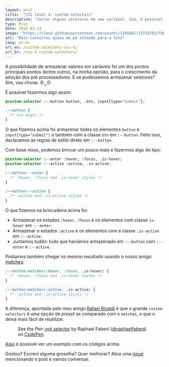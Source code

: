 ```yaml
---
layout: post
title:  "CSS level 4: custom selectors"
description: "Juntar alguns seletores em uma variável. Sim, é possível."
type: Post
date: 2016-03-14
image: "https://cloud.githubusercontent.com/assets/1345662/13733793/fd6e4256-e975-11e5-8498-ff80c382917d.jpg"
alt: "Dois cachorros quase em pé olhando para a foto"
lang: pt-br
url_en: /custom-selectors-css-4/
url_br: /css-4-custom-selectors/
---
```


A possibilidade de armazenar valores em variáveis foi um dos pontos principais pontos dentre outros, na minha opinião, para o crescimento da adoção dos pré processadores. E se pudéssemos armazenar seletores? Sim, vou chorar. ʘ‿ʘ

É possível fazermos algo assim:

```css
@custom-selector :--button button, .btn, input[type="submit"];

:--button {
  /* css magic */ 
}
```

O que fizemos acima foi armazenar todos os elementos `button` e `input[type="submit"]` e também com a classe `btn` em `:--button`. Feito isso, declaramos as regras de estilo direto em `:--button`.

Com base nisso, podemos brincar um pouco mais e fazermos algo do tipo:

```css
@custom-selector :--enter :hover, :focus, .is-hover;
@custom-selector :--active :active, .is-active;

:--button:--enter {
  /* :hover, :focus and .is-hover styles */
}

:--button:--active {
  /* :active and .is-active styles */
}
```

O que fizemos na brincadeira acima foi:

* Armazenar os estados `:hover`, `:focus` e os elementos com classe `is-hover` em `:--enter`.
* Armazenar o estados `:active` e os elementos com a classe `.is-active` em `:--active`.
* Juntamos *tudão*: tudo que haviámos armazenado em `:--button` com `:--enter` e `:--active`.

Podíamos também chegar no mesmo resultado usando o nosso amigo [matches](/css-4-seletor-matches/):

```css
:--button:matches(:hover, :focus, .is-hover) {
  /* :hover, :focus and .is-hover styles */
}

:--button:matches(:active, .is-active) {
  /* :active and .is-active styles */  
}
```

A diferença, apontada pelo meu amigo [Rafael Rinaldi](https://twitter.com/rafaelrinaldi) é que o grande `custom selectors` é uma opção de *preset* se comparado com o `matches`, o que o deixa mais fácil de reutilizar.

<figure class="text-center loading">
  <p data-height="145" data-theme-id="4240" data-slug-hash="eZzjVw" data-default-tab="result" data-user="raphaelfabeni" class="codepen">See the Pen <a href="http://codepen.io/raphaelfabeni/pen/eZzjVw/">:not selector</a> by Raphael Fabeni (<a href="http://codepen.io/raphaelfabeni">@raphaelfabeni</a>) on <a href="http://codepen.io">CodePen</a>.</p>
</figure>

[Aqui](http://codepen.io/raphaelfabeni/pen/eZzjVw) é possível ver um exemplo com os códigos acima.

Gostou? Escrevi alguma groselha? Quer melhorar? Abra uma [issue](https://github.com/raphaelfabeni/raphaelfabeni.github.io/issues) mencionando o post e vamos conversar.

<script async src="//assets.codepen.io/assets/embed/ei.js"></script>
